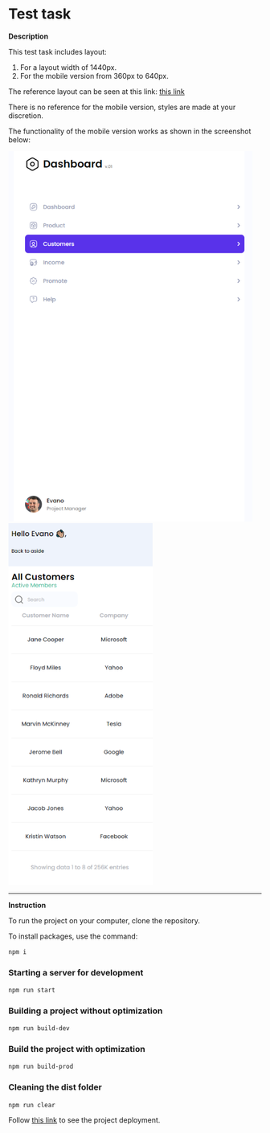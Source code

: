 # Test task

**Description**

This test task includes layout: 

1. For a layout width of 1440px. 
2. For the mobile version from 360px to 640px.

The reference layout can be seen at this link: <a href="https://www.figma.com/file/3jPRRdGbHJbOT9P61KxT2y/CRM-Dashboard-Customers?type=design&node-id=501-2&mode=design&t=WWuq0W8v415qmzJb-0" target="_blank">this link</a>

There is no reference for the mobile version, styles are made at your discretion. 

The functionality of the mobile version works as shown in the screenshot below:

<img src="./src/images/read/mobile-aside.png" alt="mobile-aside-photo">
<img src="./src/images/read/mobile-main.png" alt="mobile-main-photo">

__________________________
**Instruction**

To run the project on your computer, clone the repository.

To install packages, use the command:

```bash
npm i
```

### Starting a server for development  


```bash
npm run start
```

### Building a project without optimization

```bash
npm run build-dev
```


### Build the project with optimization

```bash
npm run build-prod
```

### Cleaning the dist folder

```
npm run clear
```

Follow <a href="" target="_blank">this link</a> to see the project deployment.


